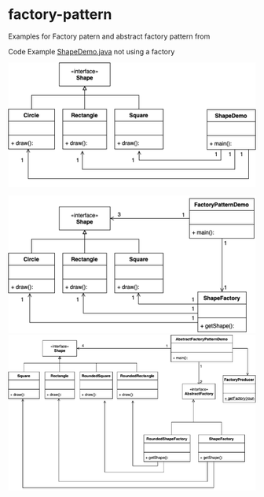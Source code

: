 # factory-pattern
Examples for Factory patern and abstract factory pattern from 

Code Example [ShapeDemo.java](factory-patttern/ShapeDemo.java) not using a factory

![NoFactoryExample](NoFactoryExample.png)


![FactoryPatternExample](FactoryPatternExample.png)
![AbstractFactoryExample](AbstractFactoryExample.png)
